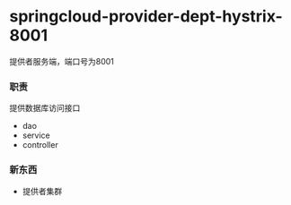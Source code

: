 # springcloud-provider-dept-hystrix-8001
提供者服务端，端口号为8001

### 职责
提供数据库访问接口
- dao
- service
- controller

### 新东西
- 提供者集群